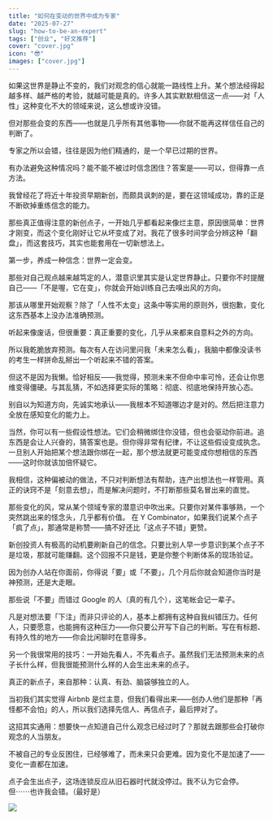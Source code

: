 ```yaml
---
title: "如何在变动的世界中成为专家"
date: "2025-07-27"
slug: "how-to-be-an-expert"
tags: ["创业", "好文推荐"]
cover: "cover.jpg"
icon: "😎"
images: ["cover.jpg"]
---
```

如果这世界是静止不变的，我们对观念的信心就能一路线性上升。某个想法经得起越多样、越严格的考验，就越可能是真的。许多人其实默默相信这一点——对「人性」这种变化不大的领域来说，这么想或许没错。



但对那些会变的东西——也就是几乎所有其他事物——你就不能再这样信任自己的判断了。



专家之所以会错，往往是因为他们精通的，是一个早已过期的世界。



有办法避免这种情况吗？能不能不被过时信念困住？答案是——可以，但得靠一点方法。



我曾经花了将近十年投资早期新创，而颇具讽刺的是，要在这领域成功，靠的正是不断砍掉重练信念的能力。



那些真正值得注意的新创点子，一开始几乎都看起来像烂主意，原因很简单：世界才刚变，而这个变化刚好让它从坏变成了对。我花了很多时间学会分辨这种「翻盘」，而这套技巧，其实也能套用在一切新想法上。



第一步，养成一种信念：世界一定会变。



那些对自己观点越来越笃定的人，潜意识里其实是认定世界静止。只要你不时提醒自己——「不是喔，它在变」，你就会开始训练自己去嗅出风的方向。



那该从哪里开始观察？除了「人性不太变」这条中等实用的原则外，很抱歉，变化这东西基本上没办法准确预测。



听起来像废话，但很重要：真正重要的变化，几乎从来都来自意料之外的方向。



所以我乾脆放弃预测。每次有人在访问里问我「未来怎么看」，我脑中都像没读书的考生一样拼命乱掰出一个听起来不错的答案。



但这不是因为我懒。恰好相反——我觉得，预测未来不但命中率可怜，还会让你思维变得僵硬。与其乱猜，不如选择更实际的策略：彻底、彻底地保持开放心态。



别自以为知道方向，先诚实地承认——我根本不知道哪边才是对的。然后把注意力全放在感知变化的能力上。



当然，你可以有一些假设性想法。它们会稍微绑住你没错，但也会驱动你前进。追东西是会让人兴奋的，猜答案也是。但你得非常有纪律，不让这些假设变成执念。
一旦别人开始把某个想法跟你绑在一起，那个想法就更可能变成你想相信的东西——这时你就该加倍怀疑它。



我相信，这种偏被动的做法，不只对判断想法有帮助，连产出想法也一样管用。真正的诀窍不是「刻意去想」，而是解决问题时，不打断那些莫名冒出来的直觉。



那些变化的风，常从某个领域专家的潜意识中吹出来。只要你对某件事够熟，一个突然跳出来的怪念头，几乎都有价值。
在 Y Combinator，如果我们说某个点子「疯了点」，那通常是称赞——搞不好还比「这点子不错」更赞。



新创投资人有极高的动机要刷新自己的信念。只要比别人早一步意识到某个点子不是垃圾，那就可能赚翻。这个回报不只是钱，更是你整个判断体系的现场验证。



因为创办人站在你面前，你得说「要」或「不要」，几个月后你就会知道你当时是神预测，还是大走眼。



那些说「不要」而错过 Google 的人（真的有几个），这笔帐会记一辈子。



凡是对想法要「下注」而非只评论的人，基本上都拥有这种自我纠错压力。任何人，只要愿意，也能拥有这种压力——你只要公开写下自己的判断。写在有标题、有持久性的地方——你会比闲聊时在意得多。



另一个我很常用的技巧：一开始先看人，不先看点子。虽然我们无法预测未来的点子长什么样，但我很能预测什么样的人会生出未来的点子。



真正的新点子，来自那种：认真、有劲、脑袋够独立的人。



当初我们其实觉得 Airbnb 是烂主意，但我们看得出来——创办人他们是那种「再怪都不会怕」的人，所以我们选择先信人、再信点子，最后押对了。



这招其实通用：想要快一点知道自己什么观念已经过时了？那就去跟那些会打破你观念的人当朋友。



不被自己的专业反困住，已经够难了，而未来只会更难。因为变化不是加速了——变化一直都在加速。



点子会生出点子，这场连锁反应从旧石器时代就没停过。我不认为它会停。
但⋯⋯也许我会错。（最好是）




![](https://prod-files-secure.s3.us-west-2.amazonaws.com/112d0858-5090-4d34-a606-b75eb8d65fd2/46476355-9cf3-4e99-9b7a-3531bc426380/1000202064.png?X-Amz-Algorithm=AWS4-HMAC-SHA256&X-Amz-Content-Sha256=UNSIGNED-PAYLOAD&X-Amz-Credential=ASIAZI2LB46652NPAXG2%2F20250831%2Fus-west-2%2Fs3%2Faws4_request&X-Amz-Date=20250831T092847Z&X-Amz-Expires=3600&X-Amz-Security-Token=IQoJb3JpZ2luX2VjEIz%2F%2F%2F%2F%2F%2F%2F%2F%2F%2FwEaCXVzLXdlc3QtMiJHMEUCICBm9GgO3A02EpSCy0THhIiQHM%2FHpUKL6XS%2BiFmLY7xNAiEAo3b5UJ3conAY8BKmYx%2FWkA%2FkulR1t7YcfS6tQeWYLJ0qiAQI5f%2F%2F%2F%2F%2F%2F%2F%2F%2F%2FARAAGgw2Mzc0MjMxODM4MDUiDPNlP62%2BYkCskae4tSrcAwEPU3ScAexLtV8DVSATYfcDMgJqQgGFw35DNCXbZ8IMuuC3IBUl3N3cMtAAwyZEtHdK9wlynDlbJW1npQzh6Vc%2Bi%2BKSig9L4OTMplGEeQb4zWuhFJ1E0Ga4psXQ0trwJfsWaBXj5uGU0lUsqP%2BNaothi2bqMXKejH5CVLBlMfxXsCQAHnqb8wl2aWVLiiO7GXlTkI%2FD5Xb3NrfqWA77075GpOtt18RpQxTooJCvl3X0wNHqZl591VqfR7B7CMepOGNsj4XMDLswQCSoLEUTfA5kKEvaOGYFK3F44SFjcVU3u6gqk6fdMNHFc57%2BudsBtfk0pp8jMQpfw3xkPblMEjM3MQl5Zh3BWqbLDZa%2BMtAGJK1vfUOK%2B8lK88msJ%2BSLNYIn5Ad4vgNWbmHfhv7JFcgE6ZEeaWZHpgFRunLTmOg%2FVPaTyjkNNjXyUK3uaeDmei3W1HYYeaxw%2Bj60VDHeOcQzDCTxVzKexI%2FQoG3VpyTpRobU76iS8zqMdassSfa1xIeqZTyCQC3OgVhoH8XqMm%2BLMbuOqLscOeWQDLIUgq4nkcEZIusaXuLEtC1PRSlCAThoXHI2guDHgtXwWLAa6OJLaf4A%2BQoMXkqVX4Rk7u%2BM380k3z63wuEjflkMMOWUz8UGOqUBdb8SpgBgiNnikiCu1sfACOdLwyTMvHhGEOwu1WJwnJU2kHwUdjxaYdedIE2lLQIvUrQu1nYmDL%2BRJwjPQr%2FBecrUC391Zr9r4KlJsSAeiuzZmufcXMTRvHeDbtkQidMADh8uyXnU%2FCbEjK5L5HHZaKMZeoNSPOnKwXJi%2FPVOZxh%2B6j3CzY78%2BL%2FfcK%2BhJZHt0PaaXgB2MjtZe4TimWHOnV8GrDg1&X-Amz-Signature=019a324f1a7abc7da8e56b0b29c7ae84c8d1f2c0ca9fa62399a94d59fd1823ee&X-Amz-SignedHeaders=host&x-amz-checksum-mode=ENABLED&x-id=GetObject)


